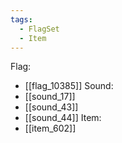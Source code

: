 ```yaml
---
tags:
  - FlagSet
  - Item
---
```

Flag:
- [[flag_10385]]
Sound:
- [[sound_17]]
- [[sound_43]]
- [[sound_44]]
Item:
- [[item_602]]
